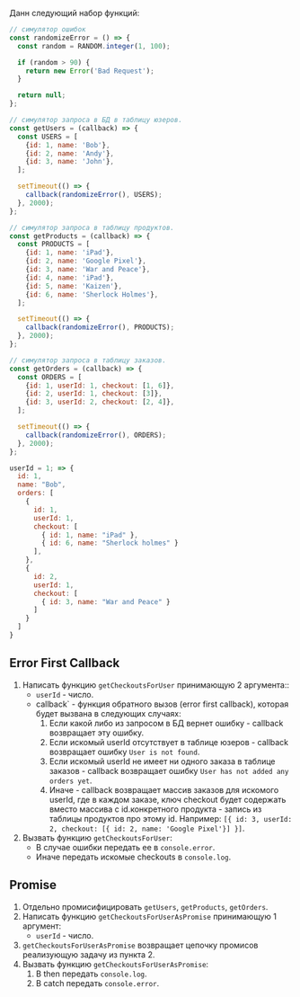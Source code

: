 Данн следующий набор функций:
  ```javascript
  // симулятор ошибок
  const randomizeError = () => {
    const random = RANDOM.integer(1, 100);

    if (random > 90) {
      return new Error('Bad Request');
    }

    return null;
  };

  // симулятор запроса в БД в таблицу юзеров.
  const getUsers = (callback) => {
    const USERS = [
      {id: 1, name: 'Bob'},
      {id: 2, name: 'Andy'},
      {id: 3, name: 'John'},
    ];

    setTimeout(() => {
      callback(randomizeError(), USERS);
    }, 2000);
  };

  // симулятор запроса в таблицу продуктов.
  const getProducts = (callback) => {
    const PRODUCTS = [
      {id: 1, name: 'iPad'},
      {id: 2, name: 'Google Pixel'},
      {id: 3, name: 'War and Peace'},
      {id: 4, name: 'iPad'},
      {id: 5, name: 'Kaizen'},
      {id: 6, name: 'Sherlock Holmes'},
    ];

    setTimeout(() => {
      callback(randomizeError(), PRODUCTS);
    }, 2000);
  };

  // симулятор запроса в таблицу заказов.
  const getOrders = (callback) => {
    const ORDERS = [
      {id: 1, userId: 1, checkout: [1, 6]},
      {id: 2, userId: 1, checkout: [3]},
      {id: 3, userId: 2, checkout: [2, 4]},
    ];

    setTimeout(() => {
      callback(randomizeError(), ORDERS);
    }, 2000);
  };

  userId = 1; => {
    id: 1, 
    name: "Bob",
    orders: [
      {
        id: 1, 
        userId: 1, 
        checkout: [
          { id: 1, name: "iPad" }, 
          { id: 6, name: "Sherlock holmes" }
        ],
      },
      {
        id: 2, 
        userId: 1,
        checkout: [
          { id: 3, name: "War and Peace" }
        ]
      }
    ]
  }
  ```

## Error First Callback 
1. Написать функцию `getCheckoutsForUser` принимающую 2 аргумента::
	* `userId` - число.
	* callback` -  функция обратного вызов (error first callback), которая будет вызвана в следующих случаях:
		1. Если какой либо из запросом в БД вернет ошибку - callback возвращает эту ошибку.
		2. Если искомый userId отсутствует в таблице юзеров -  callback возвращает ошибку `User is not found`.
		3. Если искомый userId не имеет ни одного заказа в таблице заказов - callback возвращает ошибку `User has not added any orders yet`.
		4. Иначе - callback возвращает массив заказов для искомого userId, где в каждом заказе, ключ checkout будет содержать вместо массива c id.конкретного продукта - запись из таблицы продуктов про этому id. Например: `[{ id: 3, userId: 2, checkout: [{ id: 2, name: 'Google Pixel'}] }]`.
2. Вызвать функцию `getCheckoutsForUser`:
	* В случае ошибки передать ее в `console.error`.
	* Иначе передать искомые checkouts в `console.log`.

## Promise
1. Отдельно промисифицировать `getUsers`, `getProducts`, `getOrders`.
2. Написать функцию `getCheckoutsForUserAsPromise` принимающую 1 аргумент:
	* `userId` - число.
3. `getCheckoutsForUserAsPromise` возвращает цепочку промисов реализующую задачу из пункта 2.
4. Вызвать функцию `getCheckoutsForUserAsPromise`:
	1. В then передать `console.log`.
	2. В catch передать `console.error`.
